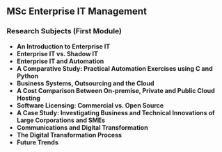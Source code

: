 ## MSc Enterprise IT Management

### Research Subjects (First Module)
- **An Introduction to Enterprise IT**
- **Enterprise IT vs. Shadow IT**
- **Enterprise IT and Automation**
- **A Comparative Study: Practical Automation Exercises using C and Python**
- **Business Systems, Outsourcing and the Cloud**
- **A Cost Comparison Between On-premise, Private and Public Cloud Hosting**
- **Software Licensing: Commercial vs. Open Source**
- **A Case Study: Investigating Business and Technical Innovations of Large Corporations and SMEs**
- **Communications and Digital Transformation**
- **The Digital Transformation Process**
- **Future Trends**


